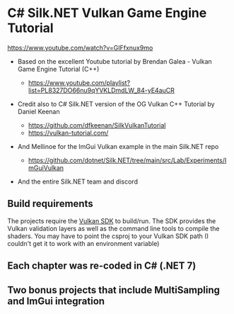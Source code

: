 # C# Silk.NET Vulkan Game Engine Tutorial

https://www.youtube.com/watch?v=GIFfxnux9mo

- Based on the excellent Youtube tutorial by Brendan Galea - Vulkan Game Engine Tutorial (C++)
	- https://www.youtube.com/playlist?list=PL8327DO66nu9qYVKLDmdLW_84-yE4auCR

- Credit also to C# Silk.NET version of the OG Vulkan C++ Tutorial by Daniel Keenan
	- https://github.com/dfkeenan/SilkVulkanTutorial
	- https://vulkan-tutorial.com/

- And Mellinoe for the ImGui Vulkan example in the main Silk.NET repo
	- https://github.com/dotnet/Silk.NET/tree/main/src/Lab/Experiments/ImGuiVulkan

- And the entire Silk.NET team and discord 
	

## Build requirements

The projects require the [Vulkan SDK](https://www.lunarg.com/vulkan-sdk/) to build/run. The SDK provides the Vulkan validation layers as well as the command line tools to compile the shaders. You may have to point the csproj to your Vulkan SDK path (I couldn't get it to work with an environment variable)


## Each chapter was re-coded in C# (.NET 7)
## Two bonus projects that include MultiSampling and ImGui integration
